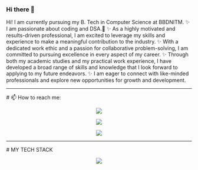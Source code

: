 ### Hi there 👋
Hi! I am currently pursuing my B. Tech in Computer Science at BBDNITM. 
✨ I am passionate about coding and DSA.🫡
✨ As a highly motivated and results-driven professional, I am excited to leverage my skills and experience to make a meaningful contribution to the industry. 
✨ With a dedicated work ethic and a passion for collaborative problem-solving, I am committed to pursuing excellence in every aspect of my career. 
✨ Through both my academic studies and my practical work experience, I have developed a broad range of skills and knowledge that I look forward to applying to my future endeavors.
✨ I am eager to connect with like-minded professionals and explore new opportunities for growth and development.
<hr>
# 📫 How to reach me:
  <p align="center">
  <a href="https://www.linkedin.com/in/shreya-singh-bhriguvanshi/">
    <img src="https://skillicons.dev/icons?i=linkedin" />
  </a>
</p>
<p align="center">
  <a href="singhshreya.bhriguvanshi@gmail.com">
    <img src="https://skillicons.dev/icons?i=gmail" />
  </a>
</p>
<p align="center">
  <a href="https://twitter.com/SinghLeCodeur">
    <img src="https://skillicons.dev/icons?i=twitter" />
  </a>
</p>
<hr>
  # MY TECH STACK
  <p align="center">
  <a href="https://skillicons.dev">
    <img src="https://skillicons.dev/icons?i=git,java,python,c,html,css,js,mongodb,express,react,nodejs,github" />
  </a>
</p>
 

